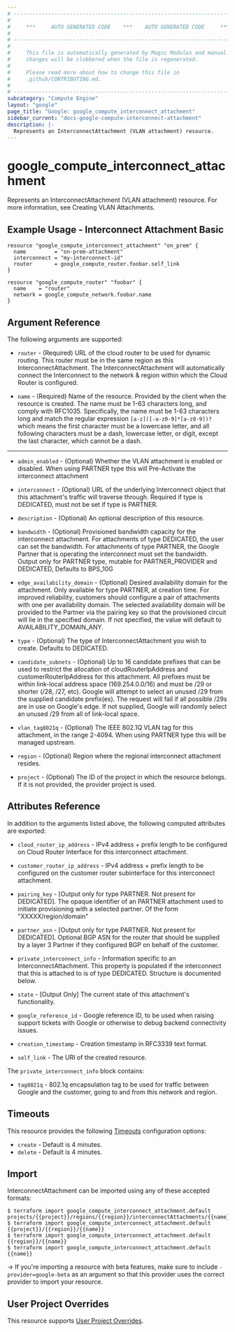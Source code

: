 ```yaml
---
# ----------------------------------------------------------------------------
#
#     ***     AUTO GENERATED CODE    ***    AUTO GENERATED CODE     ***
#
# ----------------------------------------------------------------------------
#
#     This file is automatically generated by Magic Modules and manual
#     changes will be clobbered when the file is regenerated.
#
#     Please read more about how to change this file in
#     .github/CONTRIBUTING.md.
#
# ----------------------------------------------------------------------------
subcategory: "Compute Engine"
layout: "google"
page_title: "Google: google_compute_interconnect_attachment"
sidebar_current: "docs-google-compute-interconnect-attachment"
description: |-
  Represents an InterconnectAttachment (VLAN attachment) resource.
---
```


# google\_compute\_interconnect\_attachment

Represents an InterconnectAttachment (VLAN attachment) resource. For more
information, see Creating VLAN Attachments.



## Example Usage - Interconnect Attachment Basic


```hcl
resource "google_compute_interconnect_attachment" "on_prem" {
  name         = "on-prem-attachment"
  interconnect = "my-interconnect-id"
  router       = google_compute_router.foobar.self_link
}

resource "google_compute_router" "foobar" {
  name    = "router"
  network = google_compute_network.foobar.name
}
```

## Argument Reference

The following arguments are supported:


* `router` -
  (Required)
  URL of the cloud router to be used for dynamic routing. This router must be in
  the same region as this InterconnectAttachment. The InterconnectAttachment will
  automatically connect the Interconnect to the network & region within which the
  Cloud Router is configured.

* `name` -
  (Required)
  Name of the resource. Provided by the client when the resource is created. The
  name must be 1-63 characters long, and comply with RFC1035. Specifically, the
  name must be 1-63 characters long and match the regular expression
  `[a-z]([-a-z0-9]*[a-z0-9])?` which means the first character must be a
  lowercase letter, and all following characters must be a dash, lowercase
  letter, or digit, except the last character, which cannot be a dash.


- - -


* `admin_enabled` -
  (Optional)
  Whether the VLAN attachment is enabled or disabled.  When using
  PARTNER type this will Pre-Activate the interconnect attachment

* `interconnect` -
  (Optional)
  URL of the underlying Interconnect object that this attachment's
  traffic will traverse through. Required if type is DEDICATED, must not
  be set if type is PARTNER.

* `description` -
  (Optional)
  An optional description of this resource.

* `bandwidth` -
  (Optional)
  Provisioned bandwidth capacity for the interconnect attachment.
  For attachments of type DEDICATED, the user can set the bandwidth.
  For attachments of type PARTNER, the Google Partner that is operating the interconnect must set the bandwidth.
  Output only for PARTNER type, mutable for PARTNER_PROVIDER and DEDICATED,
  Defaults to BPS_10G

* `edge_availability_domain` -
  (Optional)
  Desired availability domain for the attachment. Only available for type
  PARTNER, at creation time. For improved reliability, customers should
  configure a pair of attachments with one per availability domain. The
  selected availability domain will be provided to the Partner via the
  pairing key so that the provisioned circuit will lie in the specified
  domain. If not specified, the value will default to AVAILABILITY_DOMAIN_ANY.

* `type` -
  (Optional)
  The type of InterconnectAttachment you wish to create. Defaults to
  DEDICATED.

* `candidate_subnets` -
  (Optional)
  Up to 16 candidate prefixes that can be used to restrict the allocation
  of cloudRouterIpAddress and customerRouterIpAddress for this attachment.
  All prefixes must be within link-local address space (169.254.0.0/16)
  and must be /29 or shorter (/28, /27, etc). Google will attempt to select
  an unused /29 from the supplied candidate prefix(es). The request will
  fail if all possible /29s are in use on Google's edge. If not supplied,
  Google will randomly select an unused /29 from all of link-local space.

* `vlan_tag8021q` -
  (Optional)
  The IEEE 802.1Q VLAN tag for this attachment, in the range 2-4094. When
  using PARTNER type this will be managed upstream.

* `region` -
  (Optional)
  Region where the regional interconnect attachment resides.

* `project` - (Optional) The ID of the project in which the resource belongs.
    If it is not provided, the provider project is used.


## Attributes Reference

In addition to the arguments listed above, the following computed attributes are exported:


* `cloud_router_ip_address` -
  IPv4 address + prefix length to be configured on Cloud Router
  Interface for this interconnect attachment.

* `customer_router_ip_address` -
  IPv4 address + prefix length to be configured on the customer
  router subinterface for this interconnect attachment.

* `pairing_key` -
  [Output only for type PARTNER. Not present for DEDICATED]. The opaque
  identifier of an PARTNER attachment used to initiate provisioning with
  a selected partner. Of the form "XXXXX/region/domain"

* `partner_asn` -
  [Output only for type PARTNER. Not present for DEDICATED]. Optional
  BGP ASN for the router that should be supplied by a layer 3 Partner if
  they configured BGP on behalf of the customer.

* `private_interconnect_info` -
  Information specific to an InterconnectAttachment. This property
  is populated if the interconnect that this is attached to is of type DEDICATED.  Structure is documented below.

* `state` -
  [Output Only] The current state of this attachment's functionality.

* `google_reference_id` -
  Google reference ID, to be used when raising support tickets with
  Google or otherwise to debug backend connectivity issues.

* `creation_timestamp` -
  Creation timestamp in RFC3339 text format.
* `self_link` - The URI of the created resource.


The `private_interconnect_info` block contains:

* `tag8021q` -
  802.1q encapsulation tag to be used for traffic between
  Google and the customer, going to and from this network and region.

## Timeouts

This resource provides the following
[Timeouts](/docs/configuration/resources.html#timeouts) configuration options:

- `create` - Default is 4 minutes.
- `delete` - Default is 4 minutes.

## Import

InterconnectAttachment can be imported using any of these accepted formats:

```
$ terraform import google_compute_interconnect_attachment.default projects/{{project}}/regions/{{region}}/interconnectAttachments/{{name}}
$ terraform import google_compute_interconnect_attachment.default {{project}}/{{region}}/{{name}}
$ terraform import google_compute_interconnect_attachment.default {{region}}/{{name}}
$ terraform import google_compute_interconnect_attachment.default {{name}}
```

-> If you're importing a resource with beta features, make sure to include `-provider=google-beta`
as an argument so that this provider uses the correct provider to import your resource.

## User Project Overrides

This resource supports [User Project Overrides](https://www.terraform.io/docs/providers/google/guides/provider_reference.html#user_project_override).
